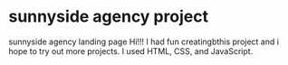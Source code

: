 # sunnyside agency project
 sunnyside agency landing page
Hi!!! I had fun creatingbthis project and i hope to try out more projects.
I used HTML, CSS, and JavaScript.
